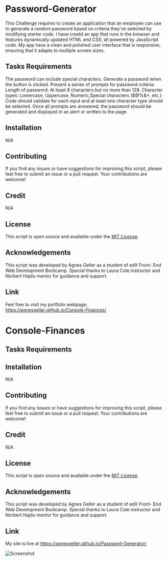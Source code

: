 # Password-Generator

This Challenge requires to create an application that an employee can use to generate a random password based on criteria they’ve selected by modifying starter code.
I have creatd an app that runs in the browser and features dynamically updated HTML and CSS, all powered by JavaScript code. My app have a clean and polished user interface that is responsive, ensuring that it adapts to multiple screen sizes.


## Tasks Requirements

The password can include special characters. 
Generate a password when the button is clicked.
Present a series of prompts for password criteria:
Length of password: At least 8 characters but no more than 128.
Character types: Lowercase, Uppercase, Numeric,Special characters ($@%&*, etc.)
Code should validate for each input and at least one character type should be selected.
Once all prompts are answered, the password should be generated and displayed in an alert or written to the page.


## Installation

N/A


## Contributing

If you find any issues or have suggestions for improving this script, please feel free to submit an issue or a pull request. Your contributions are welcome!

## Credit

N/A

## License

This script is open source and available under the [MIT License](https://opensource.org/licenses/MIT).

## Acknowledgements

This script was developed by Agnes Geller as a student of edX Front- End Web Development Bootcamp. Special thanks to Laura Cole instructor and Norbert Hajdu mentor for guidance and support.

## Link

Feel free to visit my portfolio webpage:
https://agnesgeller.github.io/Console-Finances/


# Console-Finances



## Tasks Requirements



## Installation

N/A


## Contributing

If you find any issues or have suggestions for improving this script, please feel free to submit an issue or a pull request. Your contributions are welcome!

## Credit

N/A

## License

This script is open source and available under the [MIT License](https://opensource.org/licenses/MIT).

## Acknowledgements

This script was developed by Agnes Geller as a student of edX Front- End Web Development Bootcamp. Special thanks to Laura Cole instructor and Norbert Hajdu mentor for guidance and support.

## Link

My site is live at https://agnesgeller.github.io/Password-Generator/


![Screenshot](https://github.com/AgnesGeller/Password-Generator/assets/147996856/aad41b0b-fa72-4ce3-8a5e-2c8e9f829343)


